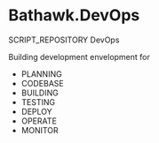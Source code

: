 # Bathawk.DevOps
SCRIPT_REPOSITORY DevOps


Building development envelopment for
- PLANNING
- CODEBASE
- BUILDING
- TESTING
- DEPLOY
- OPERATE
- MONITOR